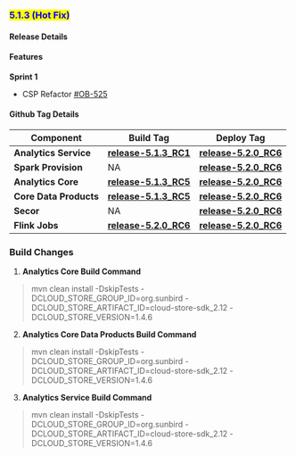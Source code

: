 ### <mark style="color:blue;">5.1.3 (Hot Fix)</mark>


#### **Release Details**

#### **Features**
**Sprint 1**
* CSP Refactor [#OB-525](https://project-sunbird.atlassian.net/browse/OB-525)

#### **Github Tag Details**
| Component                                             | Build Tag                                                                                                        | Deploy Tag                                                                                                 |
| ----------------------------------------------------- | ---------------------------------------------------------------------------------------------------------------- |------------------------------------------------------------------------------------------------------------|
| **Analytics Service**                                  | [**release-5.1.3_RC1**](https://github.com/Sunbird-Obsrv/sunbird-analytics-service/releases/tag/release-5.1.3_RC1) | [**release-5.2.0_RC6**](https://github.com/Sunbird-Obsrv/sunbird-data-pipeline/releases/tag/release-5.2.0_RC6) |
| **Spark Provision**                                  | NA | [**release-5.2.0_RC6**](https://github.com/Sunbird-Obsrv/sunbird-data-pipeline/releases/tag/release-5.2.0_RC6) |
| **Analytics Core**                                  | [**release-5.1.3_RC5**](https://github.com/Sunbird-Obsrv/sunbird-analytics-core/releases/tag/release-5.1.3_RC5) | [**release-5.2.0_RC6**](https://github.com/Sunbird-Obsrv/sunbird-data-pipeline/releases/tag/release-5.2.0_RC6) |
| **Core Data Products**                                  | [**release-5.1.3_RC5**](https://github.com/Sunbird-Obsrv/sunbird-core-dataproducts/releases/tag/release-5.1.3_RC5) | [**release-5.2.0_RC6**](https://github.com/Sunbird-Obsrv/sunbird-data-pipeline/releases/tag/release-5.2.0_RC6) |
| **Secor**                                  | NA | [**release-5.2.0_RC6**](https://github.com/Sunbird-Obsrv/sunbird-data-pipeline/releases/tag/release-5.2.0_RC6) |
| **Flink Jobs**                                  | [**release-5.2.0_RC6**](https://github.com/Sunbird-Obsrv/sunbird-data-pipeline/releases/tag/release-5.2.0_RC6) | [**release-5.2.0_RC6**](https://github.com/Sunbird-Obsrv/sunbird-data-pipeline/releases/tag/release-5.2.0_RC6) |

### **Build Changes**

1. **Analytics Core Build Command** 
> mvn clean install -DskipTests -DCLOUD_STORE_GROUP_ID=org.sunbird -DCLOUD_STORE_ARTIFACT_ID=cloud-store-sdk_2.12 -DCLOUD_STORE_VERSION=1.4.6

2. **Analytics Core Data Products Build Command** 
> mvn clean install -DskipTests -DCLOUD_STORE_GROUP_ID=org.sunbird -DCLOUD_STORE_ARTIFACT_ID=cloud-store-sdk_2.12 -DCLOUD_STORE_VERSION=1.4.6

3. **Analytics Service Build Command** 
> mvn clean install -DskipTests -DCLOUD_STORE_GROUP_ID=org.sunbird -DCLOUD_STORE_ARTIFACT_ID=cloud-store-sdk_2.12 -DCLOUD_STORE_VERSION=1.4.6










